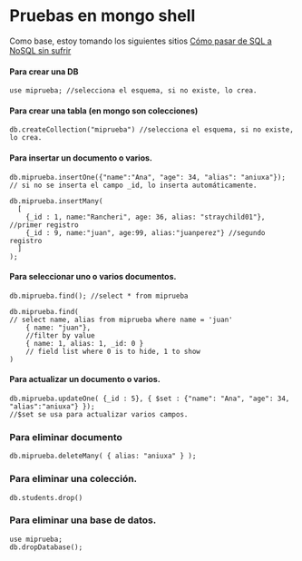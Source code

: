 # Pruebas en mongo shell

Como base, estoy tomando los siguientes sitios [Cómo pasar de SQL a NoSQL sin sufrir]

[Cómo pasar de SQL a NoSQL sin sufrir]: https://medium.com/techwomenc/como-pasar-de-sql-a-nosql-sin-sufrir-e34dd22349e5
[segunda parte]: https://medium.com/techwomenc/como-pasar-de-sql-a-nosql-sin-sufrir-2-b072b98b258f

#### Para crear una DB
    use miprueba; //selecciona el esquema, si no existe, lo crea.
    
#### Para crear una tabla (en mongo son colecciones)
    db.createCollection("miprueba") //selecciona el esquema, si no existe, lo crea.
    
#### Para insertar un documento o varios.
    db.miprueba.insertOne({"name":"Ana", "age": 34, "alias": "aniuxa"});
    // si no se inserta el campo _id, lo inserta automáticamente.
    
    db.miprueba.insertMany(
      [
        {_id : 1, name:"Rancheri", age: 36, alias: "straychild01"}, //primer registro
        {_id : 9, name:"juan", age:99, alias:"juanperez"} //segundo registro
      ]
    );
    
#### Para seleccionar uno o varios documentos.
    db.miprueba.find(); //select * from miprueba
    
    db.miprueba.find(
    // select name, alias from miprueba where name = 'juan'
	    { name: "juan"},
	    //filter by value
	    { name: 1, alias: 1, _id: 0 }
	    // field list where 0 is to hide, 1 to show
    )
    
#### Para actualizar un documento o varios.
    db.miprueba.updateOne( {_id : 5}, { $set : {"name": "Ana", "age": 34, "alias":"aniuxa"} });
    //$set se usa para actualizar varios campos.
    
### Para eliminar documento
    db.miprueba.deleteMany( { alias: "aniuxa" } );
    
### Para eliminar una colección.
    db.students.drop()

### Para eliminar una base de datos.
    use miprueba;
    db.dropDatabase();
